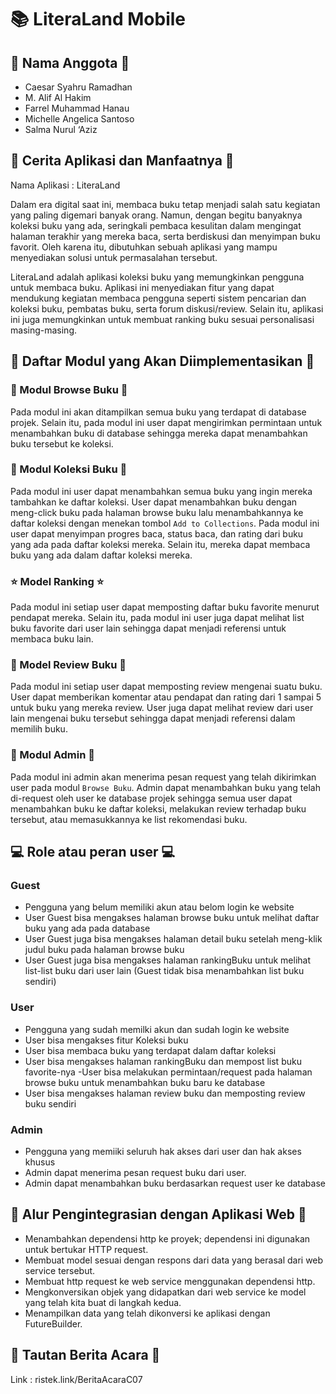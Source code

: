 ﻿# :books: LiteraLand Mobile

## :busts_in_silhouette: Nama Anggota :busts_in_silhouette:
- Caesar Syahru Ramadhan
- M. Alif Al Hakim
- Farrel Muhammad Hanau
- Michelle Angelica Santoso
- Salma Nurul ‘Aziz

## :book: Cerita Aplikasi dan Manfaatnya :book:
Nama Aplikasi : LiteraLand

Dalam era digital saat ini, membaca buku tetap menjadi salah satu kegiatan yang paling digemari banyak orang. Namun, dengan begitu banyaknya koleksi buku yang ada, seringkali pembaca kesulitan dalam mengingat halaman terakhir yang mereka baca, serta berdiskusi dan menyimpan buku favorit. Oleh karena itu, dibutuhkan sebuah aplikasi yang mampu menyediakan solusi untuk permasalahan tersebut.

LiteraLand adalah aplikasi koleksi buku yang memungkinkan pengguna untuk membaca buku. Aplikasi ini menyediakan fitur yang dapat mendukung kegiatan membaca pengguna seperti sistem pencarian dan koleksi buku, pembatas buku, serta forum diskusi/review. Selain itu, aplikasi ini juga memungkinkan untuk membuat ranking buku sesuai personalisasi masing-masing.

## :file_folder: Daftar Modul yang Akan Diimplementasikan :file_folder:

### :mag_right: Modul Browse Buku :mag_right:
Pada modul ini akan ditampilkan semua buku yang terdapat di database projek. Selain itu, pada modul ini user dapat mengirimkan permintaan untuk menambahkan buku di database sehingga mereka dapat menambahkan buku tersebut ke koleksi.

### :bookmark: Modul Koleksi Buku :bookmark:
Pada modul ini user dapat menambahkan semua buku yang ingin mereka tambahkan ke daftar koleksi. User dapat menambahkan buku dengan meng-click buku pada halaman browse buku lalu menambahkannya ke daftar koleksi dengan menekan tombol `Add to Collections`. Pada modul ini user dapat menyimpan progres baca, status baca, dan rating dari buku yang ada pada daftar koleksi mereka. Selain itu, mereka dapat membaca buku yang ada dalam daftar koleksi mereka.

### :star: Model Ranking :star:
Pada modul ini setiap user dapat memposting daftar buku favorite menurut pendapat mereka. Selain itu, pada modul ini user juga dapat melihat list buku favorite dari user lain sehingga dapat menjadi referensi untuk membaca buku lain.

### :page_with_curl: Model Review Buku :page_with_curl:
Pada modul ini setiap user dapat memposting review mengenai suatu buku. User dapat memberikan komentar atau pendapat dan rating dari 1 sampai 5 untuk buku yang mereka review. User juga dapat melihat review dari user lain mengenai buku tersebut sehingga dapat menjadi referensi dalam memilih buku.

### :gem: Modul Admin :gem:
Pada modul ini admin akan menerima pesan request yang telah dikirimkan user pada modul `Browse Buku`. Admin dapat menambahkan buku yang telah di-request oleh user ke database projek sehingga semua user dapat menambahkan buku ke daftar koleksi, melakukan review terhadap buku tersebut, atau memasukkannya ke list rekomendasi buku.

## :computer: Role atau peran user :computer:
### Guest
- Pengguna yang belum memiliki akun atau belom login ke website
- User Guest bisa mengakses halaman browse buku untuk melihat daftar buku yang ada pada database
- User Guest juga bisa mengakses halaman detail buku setelah meng-klik judul buku pada halaman browse buku
- User Guest juga bisa mengakses halaman rankingBuku untuk melihat list-list buku dari user lain (Guest tidak bisa menambahkan list buku sendiri)

### User
- Pengguna yang sudah memilki akun dan sudah login ke website
- User bisa mengakses fitur Koleksi buku 
- User bisa membaca buku yang terdapat dalam daftar koleksi
- User bisa mengakses halaman rankingBuku dan mempost list buku favorite-nya
-User bisa melakukan permintaan/request pada halaman browse buku untuk menambahkan buku baru ke database
- User bisa mengakses halaman review buku dan memposting review buku sendiri

### Admin
- Pengguna yang memiiki seluruh hak akses dari user dan hak akses khusus
- Admin dapat menerima pesan request buku dari user.
- Admin dapat menambahkan buku berdasarkan request user ke database 

## :link: Alur Pengintegrasian dengan Aplikasi Web :link:
- Menambahkan dependensi http ke proyek; dependensi ini digunakan untuk bertukar HTTP request.
- Membuat model sesuai dengan respons dari data yang berasal dari web service tersebut.
- Membuat http request ke web service menggunakan dependensi http.
- Mengkonversikan objek yang didapatkan dari web service ke model yang telah kita buat di langkah kedua.
- Menampilkan data yang telah dikonversi ke aplikasi dengan FutureBuilder.

## :link: Tautan Berita Acara :link:
Link : ristek.link/BeritaAcaraC07